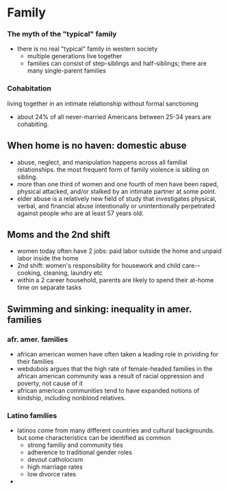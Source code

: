 # Family
### The myth of the "typical" family
- there is no real "typical" family in western society
	- multiple generations live together
	- families can consist of step-siblings and half-siblings; there are many single-parent families
### Cohabitation
living together in an intimate relationship without formal sanctioning
- about 24% of all never-married Americans between 25-34 years are cohabiting.
## When home is no haven: domestic abuse
- abuse, neglect, and manipulation happens across all familial relationships. the most frequent form of family violence is sibling on sibling.
- more than one third of women and one fourth of men have been raped, physical attacked, and/or stalked by an intimate partner at some point.
- elder abuse is a relatively new field of study that investigates physical, verbal, and financial abuse intentionally or unintentionally perpetrated against people who are at least 57 years old.
## Moms and the 2nd shift
- women today often have 2 jobs: paid labor outside the home and unpaid labor inside the home
- 2nd shift: women's responsibility for housework and child care--cooking, cleaning, laundry etc
- within a 2 career household, parents are likely to spend their at-home time on separate tasks
## Swimming and sinking: inequality in amer. families
### afr. amer. families
- african american women have often taken a leading role in prividing for their families
- webdubois argues that the high rate of female-headed families in the african american community was a result of racial oppression and poverty, not cause of it
- african american communities tend to have expanded notions of kindship, including nonblood relatives.
### Latino families
- latinos come from many different countries and cultural backgrounds. but some characteristics can be identified as common
	- strong familiy and community ties
	- adherence to traditional gender roles
	- devout catholocism
	- high marriage rates
	- low divorce rates
- 